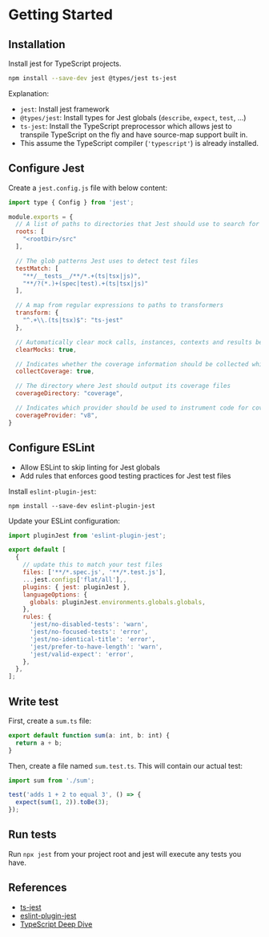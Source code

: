 # Getting Started

## Installation 

Install jest for TypeScript projects.

```sh npm2yarn
npm install --save-dev jest @types/jest ts-jest
```

Explanation:
- `jest`: Install jest framework
- `@types/jest`: Install types for Jest globals (`describe`, `expect`, `test`, ...)
- `ts-jest`: Install the TypeScript preprocessor which allows jest to transpile TypeScript on the fly and have source-map support built in.
- This assume the TypeScript compiler (`'typescript'`) is already installed.


## Configure Jest

Create a `jest.config.js` file with below content:

```js
import type { Config } from 'jest';

module.exports = {
  // A list of paths to directories that Jest should use to search for files in
  roots: [
    "<rootDir>/src"
  ],

  // The glob patterns Jest uses to detect test files
  testMatch: [
    "**/__tests__/**/*.+(ts|tsx|js)",
    "**/?(*.)+(spec|test).+(ts|tsx|js)"
  ],

  // A map from regular expressions to paths to transformers
  transform: {
    "^.+\\.(ts|tsx)$": "ts-jest"
  },

  // Automatically clear mock calls, instances, contexts and results before every test
  clearMocks: true,

  // Indicates whether the coverage information should be collected while executing the test
  collectCoverage: true,

  // The directory where Jest should output its coverage files
  coverageDirectory: "coverage",

  // Indicates which provider should be used to instrument code for coverage
  coverageProvider: "v8",
}
```


## Configure ESLint

- Allow ESLint to skip linting for Jest globals
- Add rules that enforces good testing practices for Jest test files

Install `eslint-plugin-jest`:
```shell npm2yarn
npm install --save-dev eslint-plugin-jest
```

Update your ESLint configuration:
```js filename="eslint.config.js"
import pluginJest from 'eslint-plugin-jest';

export default [
  {
    // update this to match your test files
    files: ['**/*.spec.js', '**/*.test.js'],
    ...jest.configs['flat/all'],,
    plugins: { jest: pluginJest },
    languageOptions: {
      globals: pluginJest.environments.globals.globals,
    },
    rules: {
      'jest/no-disabled-tests': 'warn',
      'jest/no-focused-tests': 'error',
      'jest/no-identical-title': 'error',
      'jest/prefer-to-have-length': 'warn',
      'jest/valid-expect': 'error',
    },
  },
];
```


## Write test

First, create a `sum.ts` file:

```js
export default function sum(a: int, b: int) {
  return a + b;
}
```

Then, create a file named `sum.test.ts`. This will contain our actual test:

```js
import sum from './sum';

test('adds 1 + 2 to equal 3', () => {
  expect(sum(1, 2)).toBe(3);
});
```


## Run tests

Run `npx jest` from your project root and jest will execute any tests you have.


## References

- [ts-jest](https://kulshekhar.github.io/ts-jest/)
- [eslint-plugin-jest](https://github.com/jest-community/eslint-plugin-jest)
- [TypeScript Deep Dive](https://basarat.gitbook.io/typescript/intro-1/jest)